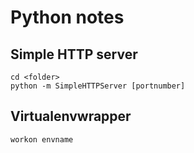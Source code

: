 Python notes
============

## Simple HTTP server

    cd <folder>
    python -m SimpleHTTPServer [portnumber]


## Virtualenvwrapper

    workon envname
